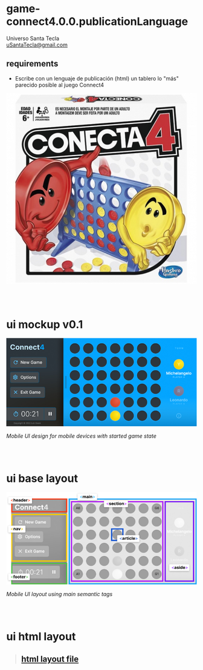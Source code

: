 # game-connect4.0.0.publicationLanguage
Universo Santa Tecla  
[uSantaTecla@gmail.com](mailto:uSantaTecla@gmail.com)  
  
## requirements 

* Escribe con un lenguaje de publicación (html) un tablero lo "más" parecido posible al juego Connect4

![connect4](../0.0.publicationLanguage/image/conecta4.jpg) 

<br>
<br>

# ui mockup v0.1

![connect4-ui-mockup](../0.0.publicationLanguage/image/01-connect4-mockup.jpg)

*Mobile UI design for mobile devices with started game state*

<br>
<br>

# ui base layout

![connect4-ui-layout](../0.0.publicationLanguage/image/01-connect4-mockup-layout.png)

*Mobile UI layout using main semantic tags*

<br>
<br>

# ui html layout

> ## [ html layout file](../0.0.publicationLanguage/connect4-ui-layout.html)